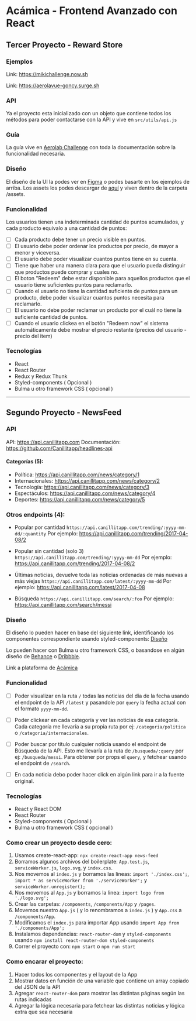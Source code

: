 # Acámica - Frontend Avanzado con React

## Tercer Proyecto - Reward Store

### Ejemplos

Link: https://mikichallenge.now.sh

Link: https://aerolavue-goncy.surge.sh

### API

Ya el proyecto esta inicializado con un objeto que contiene todos los métodos para poder contactarse con la API y vive en `src/utils/api.js`

### Guía

La guía vive en [Aerolab Challenge](https://aerolab.co/coding-challenge-instructions) con toda la documentación sobre la funcionalidad necesaria.

### Diseño

El diseño de la UI la podes ver en [Figma](https://www.figma.com/file/Wo2jwCudAXYCpGoNCNSqubqp/coding-challenge?node-id=0%3A1) o podes basarte en los ejemplos de arriba.
Los assets los podes descargar de [aquí](https://cdn2.hubspot.net/hubfs/3023218/Coding%20Challenge/coding-challenge.zip) y viven dentro de la carpeta /assets.

### Funcionalidad

Los usuarios tienen una indeterminada cantidad de puntos acumulados, y cada producto equivalo a una cantidad de puntos:

- [ ] Cada producto debe tener un precio visible en puntos.
- [ ] El usuario debe poder ordenar los productos por precio, de mayor a menor y viceversa.
- [ ] El usuario debe poder visualizar cuantos puntos tiene en su cuenta.
- [ ] Tiene que haber una manera clara para que el usuario pueda distinguir que productos puede comprar y cuales no.
- [ ] El boton "Redeem" debe estar disponible para aquellos productos que el usuario tiene suficientes puntos para reclamarlo.
- [ ] Cuando el usuario no tiene la cantidad suficiente de puntos para un producto, debe poder visualizar cuantos puntos necesita para reclamarlo.
- [ ] El usuario no debe poder reclamar un producto por el cuál no tiene la suficiente cantidad de puntos.
- [ ] Cuando el usuario clickea en el botón "Redeem now" el sistema automáticamente debe mostrar el precio restante (precios del usuario - precio del item)

### Tecnologías

- React
- React Router
- Redux y Redux Thunk
- Styled-components ( Opcional )
- Bulma u otro framework CSS ( opcional )

---

## Segundo Proyecto - NewsFeed

### API

API: https://api.canillitapp.com
Documentación: https://github.com/Canillitapp/headlines-api

#### Categorías (5):

- Política: https://api.canillitapp.com/news/category/1
- Internacionales: https://api.canillitapp.com/news/category/2
- Tecnología: https://api.canillitapp.com/news/category/3
- Espectáculos: https://api.canillitapp.com/news/category/4
- Deportes: https://api.canillitapp.com/news/category/5

### Otros endpoints (4):

- Popular por cantidad `https://api.canillitapp.com/trending/:yyyy-mm-dd/:quantity`
  Por ejemplo: https://api.canillitapp.com/trending/2017-04-08/2

- Popular sin cantidad (solo 3) `https://api.canillitapp.com/trending/:yyyy-mm-dd`
  Por ejemplo: https://api.canillitapp.com/trending/2017-04-08/2

- Últimas noticias, devuelve toda las noticias ordenadas de más nuevas a más viejas `https://api.canillitapp.com/latest/:yyyy-mm-dd`
  Por ejemplo: https://api.canillitapp.com/latest/2017-04-08

- Búsqueda `https://api.canillitapp.com/search/:foo`
  Por ejemplo: https://api.canillitapp.com/search/messi

### Diseño

El diseño lo pueden hacer en base del siguiente link, identificando los componentes correspondiente usando styled-components: [Diseño](https://s3.amazonaws.com/resources.acamica.com/contenidos/react/news-room/components.pdf)

Lo pueden hacer con Bulma u otro framework CSS, o basandose en algún diseño de [Behance](https://www.behance.net) o [Dribbble](https://dribbble.com).

Link a plataforma de [Acámica](https://www.acamica.com/cursos/506)

### Funcionalidad

- [ ] Poder visualizar en la ruta `/` todas las noticias del día de la fecha usando el endpoint de la API `/latest` y pasandole por `query` la fecha actual con el formato `yyyy-mm-dd`.

* [ ] Poder clickear en cada categoría y ver las noticias de esa categoría.
      Cada categoría me llevaría a su propia ruta por ej: `/categoria/politica` o `/categoria/internacionales`.

- [ ] Poder buscar por título cualquier noticia usando el endpoint de Búsqueda de la API.
      Esto me llevaría a la ruta de `/busqueda/:query` por ej: `/busqueda/messi`.
      Para obtener por props el `query`, y fetchear usando el endpoint de `/search`.

* [ ] En cada noticia debo poder hacer click en algún link para ir a la fuente original.

### Tecnologías

- React y React DOM
- React Router
- Styled-components ( Opcional )
- Bulma u otro framework CSS ( opcional )

### Como crear un proyecto desde cero:

1. Usamos create-react-app: `npx create-react-app news-feed`
2. Borramos algunos archivos del boilerplate: `App.test.js`, `serviceWorker.js`, `logo.svg`, y `index.css`.
3. Nos movemos al `index.js` y borramos las lineas: `import './index.css';`, `import * as serviceWorker from './serviceWorker';` y `serviceWorker.unregister();`
4. Nos movemos al `App.js` y borramos la linea: `import logo from './logo.svg';`
5. Crear las carpetas: `/components`, `/components/App` y `/pages`.
6. Movemos nuestro `App.js` ( y lo renombramos a `index.js` ) y `App.css` a `/components/App`.
7. Modificamos el `index.js` para importar App usando `import App from './components/App';`
8. Instalamos dependencias: `react-router-dom` y `styled-components` usando `npm install react-router-dom styled-components`
9. Correr el proyecto con: `npm start` o `npm run start`

### Como encarar el proyecto:

1. Hacer todos los componentes y el layout de la App
2. Mostrar datos en función de una variable que contiene un array copiado del JSON de la API
3. Agregar `react-router-dom` para mostrar las distintas páginas según las rutas indicadas
4. Agregar la lógica necesaria para fetchear las distintas noticias y lógica extra que sea necesaria
